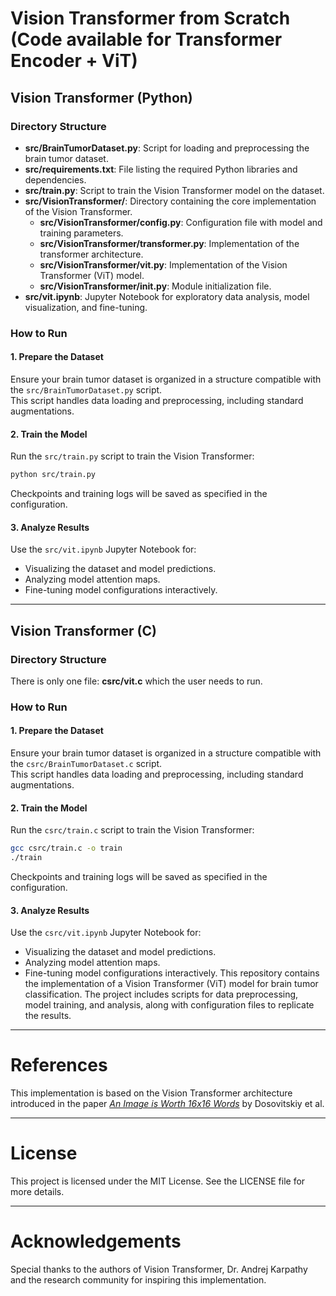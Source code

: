 # Vision Transformer from Scratch (Code available for Transformer Encoder + ViT)
## Vision Transformer (Python)

### Directory Structure

- **src/BrainTumorDataset.py**: Script for loading and preprocessing the brain tumor dataset.
- **src/requirements.txt**: File listing the required Python libraries and dependencies.
- **src/train.py**: Script to train the Vision Transformer model on the dataset.
- **src/VisionTransformer/**: Directory containing the core implementation of the Vision Transformer.
  - **src/VisionTransformer/config.py**: Configuration file with model and training parameters.
  - **src/VisionTransformer/transformer.py**: Implementation of the transformer architecture.
  - **src/VisionTransformer/vit.py**: Implementation of the Vision Transformer (ViT) model.
  - **src/VisionTransformer/__init__.py**: Module initialization file.
- **src/vit.ipynb**: Jupyter Notebook for exploratory data analysis, model visualization, and fine-tuning.

### How to Run

#### 1. Prepare the Dataset

Ensure your brain tumor dataset is organized in a structure compatible with the `src/BrainTumorDataset.py` script.  
This script handles data loading and preprocessing, including standard augmentations.

#### 2. Train the Model

Run the `src/train.py` script to train the Vision Transformer:

```bash
python src/train.py
```

Checkpoints and training logs will be saved as specified in the configuration.

#### 3. Analyze Results

Use the `src/vit.ipynb` Jupyter Notebook for:

- Visualizing the dataset and model predictions.
- Analyzing model attention maps.
- Fine-tuning model configurations interactively.

---

## Vision Transformer (C)

### Directory Structure

There is only one file: **csrc/vit.c** which the user needs to run.

### How to Run

#### 1. Prepare the Dataset

Ensure your brain tumor dataset is organized in a structure compatible with the `csrc/BrainTumorDataset.c` script.  
This script handles data loading and preprocessing, including standard augmentations.

#### 2. Train the Model

Run the `csrc/train.c` script to train the Vision Transformer:

```bash
gcc csrc/train.c -o train
./train
```

Checkpoints and training logs will be saved as specified in the configuration.

#### 3. Analyze Results

Use the `csrc/vit.ipynb` Jupyter Notebook for:

- Visualizing the dataset and model predictions.
- Analyzing model attention maps.
- Fine-tuning model configurations interactively.
This repository contains the implementation of a Vision Transformer (ViT) model for brain tumor classification. The project includes scripts for data preprocessing, model training, and analysis, along with configuration files to replicate the results.

---

# References

This implementation is based on the Vision Transformer architecture introduced in the paper [*An Image is Worth 16x16 Words*](https://arxiv.org/abs/2010.11929) by Dosovitskiy et al.

---

# License

This project is licensed under the MIT License. See the LICENSE file for more details.

---

# Acknowledgements

Special thanks to the authors of Vision Transformer, Dr. Andrej Karpathy and the research community for inspiring this implementation.
